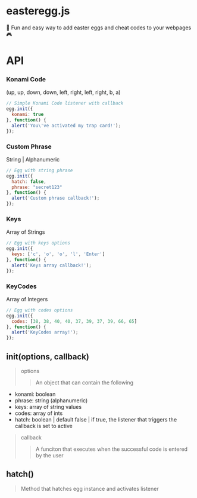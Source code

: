 # easteregg.js
:tada: Fun and easy way to add easter eggs and cheat codes to your webpages :video_game:

# API

### Konami Code
(up, up, down, down, left, right, left, right, b, a)
```javascript
// Simple Konami Code listener with callback
egg.init({
  konami: true
}, function() {
  alert('You\'ve activated my trap card!');
});
```

### Custom Phrase
String | Alphanumeric
```javascript
// Egg with string phrase
egg.init({
  hatch: false,
  phrase: "secret123"
}, function() {
  alert('Custom phrase callback!');
});
```

### Keys
Array of Strings
```javascript
// Egg with keys options
egg.init({
  keys: ['c', 'o', 'o', 'l', 'Enter']
}, function() {
  alert('Keys array callback!');
});
```

### KeyCodes
Array of Integers
```javascript
// Egg with codes options
egg.init({
  codes: [38, 38, 40, 40, 37, 39, 37, 39, 66, 65]
}, function() {
  alert('KeyCodes array!');
});
```

## init(options, callback)
> options
>> An object that can contain the following
* konami: boolean
* phrase: string (alphanumeric)
* keys: array of string values
* codes: array of ints
* hatch: boolean | default false | if true, the listener that triggers the callback is set to active

> callback
>> A funciton that executes when the successful code is entered by the user

## hatch()
> Method that hatches egg instance and activates listener
